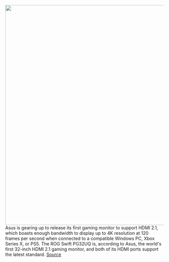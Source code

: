 <img src='https://cdn.vox-cdn.com/thumbor/WSyRuOmI4jbHL1aHMPUIVMn4EbI=/0x0:2040x1360/1200x800/filters:focal(857x517:1183x843)/cdn.vox-cdn.com/uploads/chorus_image/image/68656716/asusswifthero.0.jpg' width='700px' /><br/>
Asus is gearing up to release its first gaming monitor to support HDMI 2.1, which boasts enough bandwidth to display up to 4K resolution at 120 frames per second when connected to a compatible Windows PC, Xbox Series X, or PS5. The ROG Swift PG32UQ is, according to Asus, the world's first 32-inch HDMI 2.1 gaming monitor, and both of its HDMI ports support the latest standard.
<a href='https://www.theverge.com/2021/1/12/22226726/asus-rog-swift-pg32uq-gaming-monitor-4k-144hz-ips-120fps-pc-ps5-xbox-series-x-features'> Source <a/>